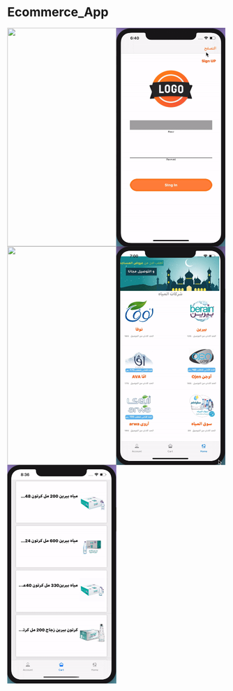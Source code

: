 # Ecommerce_App
   <img align="left" width="250" height="500" img src="11.gif">
      <img align="left" width="250" height="500" img src="22.gif">
   <img align="left" width="250" height="500" img src="33.gif">
   <img align="left" width="250" height="500" img src="٤٤.gif">
   <img align="left" width="250" height="500" img src="55.gif">

